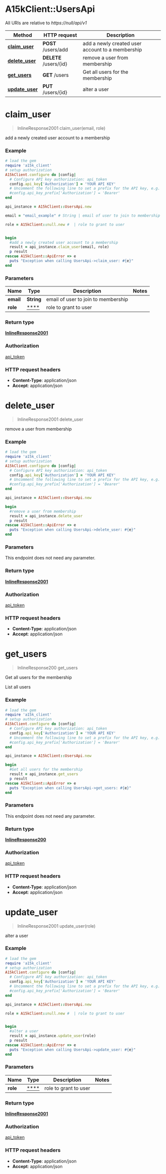 # A15kClient::UsersApi

All URIs are relative to *https://null/api/v1*

Method | HTTP request | Description
------------- | ------------- | -------------
[**claim_user**](UsersApi.md#claim_user) | **POST** /users/add | add a newly created user account to a membership
[**delete_user**](UsersApi.md#delete_user) | **DELETE** /users/{id} | remove a user from membership
[**get_users**](UsersApi.md#get_users) | **GET** /users | Get all users for the membership
[**update_user**](UsersApi.md#update_user) | **PUT** /users/{id} | alter a user


# **claim_user**
> InlineResponse2001 claim_user(email, role)

add a newly created user account to a membership

### Example
```ruby
# load the gem
require 'a15k_client'
# setup authorization
A15kClient.configure do |config|
  # Configure API key authorization: api_token
  config.api_key['Authorization'] = 'YOUR API KEY'
  # Uncomment the following line to set a prefix for the API key, e.g. 'Bearer' (defaults to nil)
  #config.api_key_prefix['Authorization'] = 'Bearer'
end

api_instance = A15kClient::UsersApi.new

email = "email_example" # String | email of user to join to membership

role = A15kClient::null.new #  | role to grant to user


begin
  #add a newly created user account to a membership
  result = api_instance.claim_user(email, role)
  p result
rescue A15kClient::ApiError => e
  puts "Exception when calling UsersApi->claim_user: #{e}"
end
```

### Parameters

Name | Type | Description  | Notes
------------- | ------------- | ------------- | -------------
 **email** | **String**| email of user to join to membership | 
 **role** | [****](.md)| role to grant to user | 

### Return type

[**InlineResponse2001**](InlineResponse2001.md)

### Authorization

[api_token](../README.md#api_token)

### HTTP request headers

 - **Content-Type**: application/json
 - **Accept**: application/json



# **delete_user**
> InlineResponse2001 delete_user

remove a user from membership

### Example
```ruby
# load the gem
require 'a15k_client'
# setup authorization
A15kClient.configure do |config|
  # Configure API key authorization: api_token
  config.api_key['Authorization'] = 'YOUR API KEY'
  # Uncomment the following line to set a prefix for the API key, e.g. 'Bearer' (defaults to nil)
  #config.api_key_prefix['Authorization'] = 'Bearer'
end

api_instance = A15kClient::UsersApi.new

begin
  #remove a user from membership
  result = api_instance.delete_user
  p result
rescue A15kClient::ApiError => e
  puts "Exception when calling UsersApi->delete_user: #{e}"
end
```

### Parameters
This endpoint does not need any parameter.

### Return type

[**InlineResponse2001**](InlineResponse2001.md)

### Authorization

[api_token](../README.md#api_token)

### HTTP request headers

 - **Content-Type**: application/json
 - **Accept**: application/json



# **get_users**
> InlineResponse200 get_users

Get all users for the membership

List all users

### Example
```ruby
# load the gem
require 'a15k_client'
# setup authorization
A15kClient.configure do |config|
  # Configure API key authorization: api_token
  config.api_key['Authorization'] = 'YOUR API KEY'
  # Uncomment the following line to set a prefix for the API key, e.g. 'Bearer' (defaults to nil)
  #config.api_key_prefix['Authorization'] = 'Bearer'
end

api_instance = A15kClient::UsersApi.new

begin
  #Get all users for the membership
  result = api_instance.get_users
  p result
rescue A15kClient::ApiError => e
  puts "Exception when calling UsersApi->get_users: #{e}"
end
```

### Parameters
This endpoint does not need any parameter.

### Return type

[**InlineResponse200**](InlineResponse200.md)

### Authorization

[api_token](../README.md#api_token)

### HTTP request headers

 - **Content-Type**: application/json
 - **Accept**: application/json



# **update_user**
> InlineResponse2001 update_user(role)

alter a user

### Example
```ruby
# load the gem
require 'a15k_client'
# setup authorization
A15kClient.configure do |config|
  # Configure API key authorization: api_token
  config.api_key['Authorization'] = 'YOUR API KEY'
  # Uncomment the following line to set a prefix for the API key, e.g. 'Bearer' (defaults to nil)
  #config.api_key_prefix['Authorization'] = 'Bearer'
end

api_instance = A15kClient::UsersApi.new

role = A15kClient::null.new #  | role to grant to user


begin
  #alter a user
  result = api_instance.update_user(role)
  p result
rescue A15kClient::ApiError => e
  puts "Exception when calling UsersApi->update_user: #{e}"
end
```

### Parameters

Name | Type | Description  | Notes
------------- | ------------- | ------------- | -------------
 **role** | [****](.md)| role to grant to user | 

### Return type

[**InlineResponse2001**](InlineResponse2001.md)

### Authorization

[api_token](../README.md#api_token)

### HTTP request headers

 - **Content-Type**: application/json
 - **Accept**: application/json



